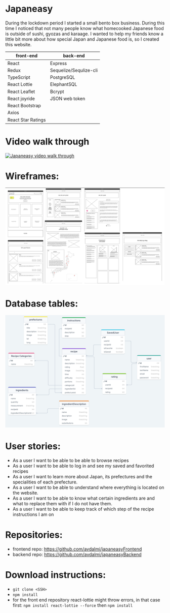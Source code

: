 # Japaneasy

During the lockdown period I started a small bento box business. During this time I noticed that not many people know what homecooked Japanese food is outside of sushi, gyozas and karaage. I wanted to help my friends know a little bit more about how special Japan and Japanese food is, so I created this website.

| front-end          | back-end               |
| ------------------ | ---------------------- |
| React              | Express                |
| Redux              | Sequelize/Sequlize-cli |
| TypeScript         | PostgreSQL             |
| React Lottie       | ElephantSQL            |
| React Leaflet      | Bcrypt                 |
| React joyride      | JSON web token         |
| React Bootstrap    |                        |
| Axios              |                        |
| React Star Ratings |                        |

# Video walk through

[![Japaneasy video walk through](https://img.youtube.com/vi/17dT5Jvps7w/0.jpg)](https://www.youtube.com/watch?v=17dT5Jvps7w)

# Wireframes:

![wireframes for website](./images/wireframes.png)

# Database tables:

![database tables for website](./images/database.png)

# User stories:

- As a user I want to be able to be able to browse recipes
- As a user I want to be able to log in and see my saved and favorited recipes
- As a user I want to learn more about Japan, its prefectures and the specialities of each prefecture.
- As a user I want to be able to understand where everything is located on the website.
- As a user I want to be able to know what certain ingredients are and what to replace them with if I do not have them.
- As a user I want to be able to keep track of which step of the recipe instructions I am on

# Repositories:

- frontend repo: https://github.com/avdalmi/japaneasyFrontend
- backend repo: https://github.com/avdalmi/japaneasyBackend

# Download instructions:

- `git clone <SSH>`
- `npm install `
- for the front end repository react-lottie might throw errors, in that case first: `npm install react-lottie --force` then `npm install`
